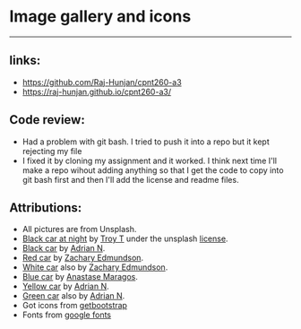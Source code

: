 # Image gallery and icons
---
## links:
- https://github.com/Raj-Hunjan/cpnt260-a3
- https://raj-hunjan.github.io/cpnt260-a3/
## Code review:
- Had a problem with git bash. I tried to push it into a repo but it kept rejecting my file
- I fixed it by cloning my assignment and it worked. I think next time I'll make a repo wihout adding anything so that I get the code to copy into git bash first and then I'll add the license and readme files.
## Attributions:
- All pictures are from Unsplash.
- [Black car at night](https://images.unsplash.com/photo-1542128962-8346b46d1450?ixid=MnwxMjA3fDB8MHxwaG90by1wYWdlfHx8fGVufDB8fHx8&ixlib=rb-1.2.1&auto=format&fit=crop&w=2669&q=80) by [Troy T](https://unsplash.com/@ttcollect) under the unsplash [license](https://unsplash.com/license).
- [Black car](https://images.unsplash.com/photo-1612067330478-9eecad148773?ixid=MnwxMjA3fDB8MHxwaG90by1wYWdlfHx8fGVufDB8fHx8&ixlib=rb-1.2.1&auto=format&fit=crop&w=1470&q=80) by [Adrian N](https://unsplash.com/@anewevisual).
- [Red car](https://images.unsplash.com/photo-1605515118778-56cd03e92419?ixid=MnwxMjA3fDB8MHxwaG90by1wYWdlfHx8fGVufDB8fHx8&ixlib=rb-1.2.1&auto=format&fit=crop&w=1931&q=80) by [Zachary Edmundson](https://unsplash.com/@zevisuals).
- [White car](https://images.unsplash.com/photo-1605515290650-163dc018d4d4?ixlib=rb-1.2.1&ixid=MnwxMjA3fDB8MHxwaG90by1wYWdlfHx8fGVufDB8fHx8&auto=format&fit=crop&w=1476&q=80) also by [Zachary Edmundson](https://unsplash.com/@zevisuals).
- [Blue car](https://images.unsplash.com/photo-1587020502175-293caac77390?ixlib=rb-1.2.1&ixid=MnwxMjA3fDB8MHxwaG90by1wYWdlfHx8fGVufDB8fHx8&auto=format&fit=crop&w=1470&q=80) by [Anastase Maragos](https://unsplash.com/@visualsbyroyalz).
- [Yellow car](https://images.unsplash.com/photo-1612066149888-efcde7d17c25?ixlib=rb-1.2.1&ixid=MnwxMjA3fDB8MHxwaG90by1wYWdlfHx8fGVufDB8fHx8&auto=format&fit=crop&w=1470&q=80) by [Adrian N](https://unsplash.com/@anewevisual).
- [Green car](https://images.unsplash.com/photo-1613107296420-e95878468a12?ixid=MnwxMjA3fDB8MHxwaG90by1wYWdlfHx8fGVufDB8fHx8&ixlib=rb-1.2.1&auto=format&fit=crop&w=1470&q=80) also by [Adrian N](https://unsplash.com/@anewevisual).
- Got icons from [getbootstrap](https://getbootstrap.com/)
- Fonts from [google fonts](https://fonts.google.com/)